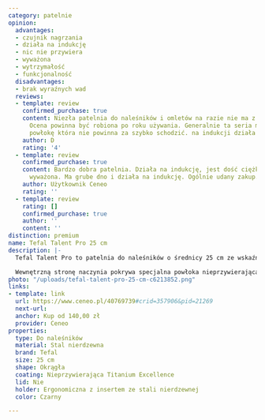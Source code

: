 ```yaml
---
category: patelnie
opinion:
  advantages:
  - czujnik nagrzania
  - działa na indukcję
  - nic nie przywiera
  - wyważona
  - wytrzymałość
  - funkcjonalność
  disadvantages:
  - brak wyraźnych wad
  reviews:
  - template: review
    confirmed_purchase: true
    content: Niezła patelnia do naleśników i omletów na razie nie ma z nia problemow.
      Ocena powinna być robiona po roku używania. Generalnie ta seria ma bardzo dobra
      powłokę która nie powinna za szybko schodzić. na indukcji działa bardzo dobrze.
    author: D
    rating: '4'
  - template: review
    confirmed_purchase: true
    content: Bardzo dobra patelnia. Działa na indukcję, jest dość ciężka, ale dobrze
      wyważona. Ma grube dno i działa na indukcję. Ogólnie udany zakup. Polecam!
    author: Użytkownik Ceneo
    rating: ''
  - template: review
    rating: []
    confirmed_purchase: true
    author: ''
    content: ''
distinction: premium
name: Tefal Talent Pro 25 cm
description: |-
  Tefal Talent Pro to patelnia do naleśników o średnicy 25 cm ze wskaźnikiem Soft-Touch, pozwalającym utrzymać optymalną temperaturę przygotowywanych potraw. Powłoka Titanium Excellence gwarantuje wysoką odporność na zarysowania, dzięki czemu użytkownik może z powodzeniem wykorzystać do niej metalowa akcesoria.

  Wewnętrzną stronę naczynia pokrywa specjalna powłoka nieprzywierająca. To gwarantuje wygodę i wysoki komfort smażenia - nawet w przypadku całkowitej rezygnacji z tłuszczu lub przy wykorzystaniu jego niewielkich ilości. Równomierne rozprowadzanie i prawidłową akumulację ciepła zapewnia gruby spód naczynia, odporny na wszelkie deformacje. Patelnia jest przystosowana do użytkowania na każdym rodzaju kuchenek, włącznie z płytą indukcyjną. Ponadto powłoki z efektem holograficznym 3D nadają nowego, unikatowego i interesującego designu, zamieniając zwykłą patelnię na stylowe akcesorium stanowiące nieodłączny element każdej współczesnej kuchni.
photo: "/uploads/tefal-talent-pro-25-cm-c6213852.png"
links:
- template: link
  url: https://www.ceneo.pl/40769739#crid=357906&pid=21269
  next-url:
  anchor: Kup od 140,00 zł
  provider: Ceneo
properties:
  type: Do naleśników
  material: Stal nierdzewna
  brand: Tefal
  size: 25 cm
  shape: Okrągła
  coating: Nieprzywierająca Titanium Excellence
  lid: Nie
  holder: Ergonomiczna z insertem ze stali nierdzewnej
  color: Czarny

---
```

